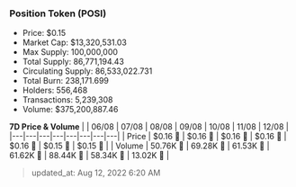 
  ### Position Token (POSI)
  - Price: $0.15
  - Market Cap: $13,320,531.03
  - Max Supply: 100,000,000
  - Total Supply: 86,771,194.43
  - Circulating Supply: 86,533,022.731
  - Total Burn: 238,171.699
  - Holders: 556,468
  - Transactions: 5,239,308
  - Volume: $375,200,887.46

  **7D Price & Volume**
  | | 06&#x2F;08 | 07&#x2F;08 | 08&#x2F;08 | 09&#x2F;08 | 10&#x2F;08 | 11&#x2F;08 | 12&#x2F;08 |
  |---|---|---|---|---|---|---|---|
  | Price | $0.16 🔻 | $0.16 🔻 | $0.16 🚀 | $0.16 🔻 | $0.16 🚀 | $0.15 🔻 | $0.15 🔻 |
  | Volume | 50.76K 🔻 | 69.28K 🚀 | 61.53K 🔻 | 61.62K 🚀 | 88.44K 🚀 | 58.34K 🔻 | 13.02K 🔻 |

  > updated_at: Aug 12, 2022 6:20 AM

